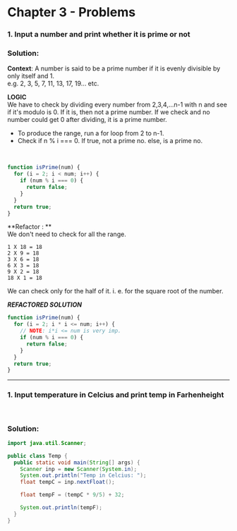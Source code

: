 # Chapter 3 - Problems

### 1. Input a number and print whether it is prime or not

### Solution:

**Context**: A number is said to be a prime number if it is evenly divisible by only itself and 1. <br>
e.g. 2, 3, 5, 7, 11, 13, 17, 19... etc.

**LOGIC** <br>
We have to check by dividing every number from 2,3,4,...n-1 with n and see if it's modulo is 0. If it is, then not a prime number. If we check and no number could get 0 after dividing, it is a prime number.

- To produce the range, run a for loop from 2 to n-1.
- Check if n % i === 0. If true, not a prime no. else, is a prime no.

<br>

```javascript
function isPrime(num) {
  for (i = 2; i < num; i++) {
    if (num % i === 0) {
      return false;
    }
  }
  return true;
}
```

**Refactor : ** <br>
We don't need to check for all the range.

```
1 X 18 = 18
2 X 9 = 18
3 X 6 = 18
6 X 3 = 18
9 X 2 = 18
18 X 1 = 18
```

We can check only for the half of it. i. e. for the square root of the number.

**_REFACTORED SOLUTION_**

```javascript
function isPrime(num) {
  for (i = 2; i * i <= num; i++) {
    // NOTE: i*i <= num is very imp.
    if (num % i === 0) {
      return false;
    }
  }
  return true;
}
```

---

### 1. Input temperature in Celcius and print temp in Farhenheight

<br>

### Solution:

```java
import java.util.Scanner;

public class Temp {
  public static void main(String[] args) {
    Scanner inp = new Scanner(System.in);
    System.out.println("Temp in Celcius: ");
    float tempC = inp.nextFloat();

    float tempF = (tempC * 9/5) + 32;

    System.out.println(tempF);
  }
}
```

